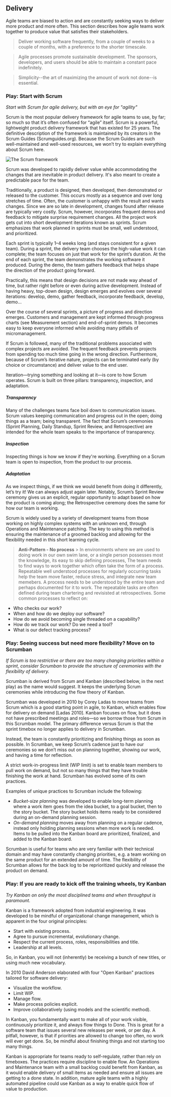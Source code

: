 ## Delivery

Agile teams are biased to action and are constantly seeking ways to deliver more product and more often. This section describes how agile teams work together to produce value that satisfies their stakeholders.  

> Deliver working software frequently, from a couple of weeks to a couple of months, with a preference to the shorter timescale.

> Agile processes promote sustainable development. The sponsors, developers, and users should be able to maintain a constant pace indefinitely.

> Simplicity--the art of maximizing the amount of work not done--is essential.

### Play: Start with Scrum

*Start with Scrum for agile delivery, but with an eye for "agility"*

Scrum is the most popular delivery framework for agile teams to use, by far; so much so that it’s often confused for “agile” itself. Scrum is a powerful, lightweight product delivery framework that has existed for 25 years. The definitive description of the framework is maintained by its creators in the Scrum Guides (Scrumguides.org). Because the Scrum Guides are such well-maintained and well-used resources, we won’t try to explain everything about Scrum here.

![The Scrum framework](https://github.com/booz-allen-hamilton/agile-playbook/raw/master/graphics/04.031.16_Scrum.png)

Scrum was developed to rapidly deliver value while accommodating the changes that are inevitable in product delivery. It's also meant to create a predictable pace for the team. 

Traditionally, a product is designed, then developed, then demonstrated or released to the customer. This occurs mostly as a sequence and over long stretches of time. Often, the customer is unhappy with the result and wants changes. Since we are so late in development, changes found after release are typically very costly. Scrum, however, incorporates frequent demos and feedback to mitigate surprise requirement changes. All the project work gets cut into short development iterations known as sprints. Scrum emphasizes that work planned in sprints must be small, well understood, and prioritized.

Each sprint is typically 1–4 weeks long (and stays consistent for a given team). During a sprint, the delivery team chooses the high-value work it can complete; the team focuses on just that work for the sprint’s duration. At the end of each sprint, the team demonstrates the working software it produced. During the demo, the team gathers feedback that helps shape the direction of the product going forward.

Practically, this means that design decisions are not made way ahead of time, but rather right before or even during active development.  Instead of having heavy, top-down design, design emerges and evolves over several iterations: develop, demo, gather feedback, incorporate feedback, develop, demo…

Over the course of several sprints, a picture of progress and direction emerges. Customers and management are kept informed through progress charts (see Measurement section) and end-of-sprint demos. It becomes easy to keep everyone informed while avoiding many pitfalls of micromanagement.

If Scrum is followed, many of the traditional problems associated with complex projects are avoided. The frequent feedback prevents projects from spending too much time going in the wrong direction. Furthermore, because of Scrum’s iterative nature, projects can be terminated early (by choice or circumstance) and deliver value to the end user.

Iteration—trying something and looking at it—is core to how Scrum operates. Scrum is built on three pillars: transparency, inspection, and adaptation.

##### Transparency
Many of the challenges teams face boil down to communication issues. Scrum values keeping communication and progress out in the open; doing things as a team; being transparent. The fact that Scrum’s ceremonies (Sprint Planning, Daily Standup, Sprint Review, and Retrospective) are intended for the whole team speaks to the importance of transparency.

##### Inspection
Inspecting things is how we know if they're working. Everything on a Scrum team is open to inspection, from the product to our process.

##### Adaptation
As we inspect things, if we think we would benefit from doing it differently, let’s try it! We can always adjust again later. Notably, Scrum’s Sprint Review ceremony gives us an explicit, regular opportunity to adapt based on how the product is coming along; the Retrospective ceremony does the same for how our team is working.

Scrum is widely used by a variety of development teams from those working on highly complex systems with an unknown end, through Operations and Maintenance patching.  The key to using this method is ensuring the maintenance of a groomed backlog and allowing for the flexibility needed in this short learning cycle.

> **Anti-Pattern  - No process** >  In environments where we are used to doing work in our own swim lane, or a single person possesses most the knowledge, its easy to skip defining processes,  The team needs to find ways to work together which often take the form of a process.  Repeatable well understood processes for regularly occurring tasks help the team move faster, reduce stress, and integrate new team memebers.  A process needs to be understood by the entire team and perhaps documented for it to work.  The repeatable tasks are often defined during team chartering and revisisted at retrospectives.   Some common processes to reflect on:
- Who checks our work?
- When and how do we deploy our software?
- How do we avoid becoming single threaded on a capability?
- How do we track our work?  Do we need a tool?
- What is our defect tracking process?


### Play: Seeing success but need more flexibility? Move on to Scrumban

*If Scrum is too restrictive or there are too many changing priorities within a sprint, consider Scrumban to provide the structure of ceremonies with the flexibility of delivery.*

Scrumban is derived from Scrum and Kanban (described below, in the next play) as the name would suggest. It keeps the underlying Scrum ceremonies while introducing the flow theory of Kanban.

Scrumban was developed in 2010 by Corey Ladas to move teams from Scrum which is a good starting point in agile, to Kanban, which enables flow for delivery on demand [Ladas 2010].  Kanban focuses on flow, but it does not have prescribed meetings and roles—so we borrow those from Scrum in this Scrumban model. The primary difference versus Scrum is that the sprint timebox no longer applies to delivery in Scrumban.

Instead, the team is constantly prioritizing and finishing things as soon as possible. In Scrumban, we keep Scrum’s cadence just to have our ceremonies so we don’t miss out on planning together, showing our work, and having a time for reflection.

A strict work-in-progress limit (WIP limit) is set to enable team members to pull work on demand, but not so many things that they have trouble finishing the work at hand. Scrumban has evolved some of its own practices.

Examples of unique practices to Scrumban include the following:

 - *Bucket-size planning* was developed to enable long-term planning where a work item goes from the idea bucket, to a goal bucket, then to the story bucket. The story bucket holds items ready to be considered during an on-demand planning session.
 - *On-demand planning* moves away from planning on a regular cadence, instead only holding planning sessions when more work is needed. Items to be pulled into the Kanban board are prioritized, finalized, and added to the Kanban board.
 
 Scrumban is useful for teams who are very familiar with their technical domain and may have constantly changing priorities, e.g.  a team working on the same product for an extended amount of time.  The flexibility of Scrumban allows for the back log to be reprioritized quickly and release the product on demand.


### Play: If you are ready to kick off the training wheels, try Kanban
*Try Kanban on only the most disciplined teams and when throughput is paramount.*

Kanban is a framework adopted from industrial engineering. It was developed to be mindful of organizational change management, which is apparent in the four original principles:

- Start with existing process.
- Agree to pursue incremental, evolutionary change.
- Respect the current process, roles, responsibilities and title.
- Leadership at all levels.

So, in Kanban, you will not (inherently) be receiving a bunch of new titles, or using much new vocabulary.

In 2010 David Anderson elaborated with four "Open Kanban" practices tailored for software delivery:

- Visualize the workflow.
- Limit WIP.
- Manage flow.
- Make process policies explicit.
- Improve collaboratively (using models and the scientific method).

In Kanban, you fundamentally want to make all of your work visible, continuously prioritize it, and always flow things to Done. This is great for a software team that issues several new releases per week, or per day. A pitfall, however, is that if priorities are allowed to change too often, no work will ever get done. So, be mindful about finishing things and not starting too many things.

Kanban is appropriate for teams ready to self-regulate, rather than rely on timeboxes. The practices require discipline to enable flow.  An Operations and Maintenance team with a small backlog could benefit from Kanban, as it would enable delivery of small items as needed and ensure all issues are getting to a done state.  In addition, mature agile teams with a highly automated pipeline could use Kanban as a way to enable quick flow of value to production.
